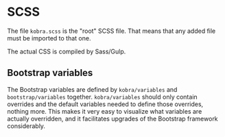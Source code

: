 # SCSS
The file `kobra.scss` is the "root" SCSS file. That means that any added file
must be imported to that one.

The actual CSS is compiled by Sass/Gulp.

## Bootstrap variables
The Bootstrap variables are defined by `kobra/variables` and
`bootstrap/variables` together. `kobra/variables` should only contain overrides
and the default variables needed to define those overrides, nothing more. This
makes it very easy to visualize what variables are actually overridden, and it
facilitates upgrades of the Bootstrap framework considerably.
